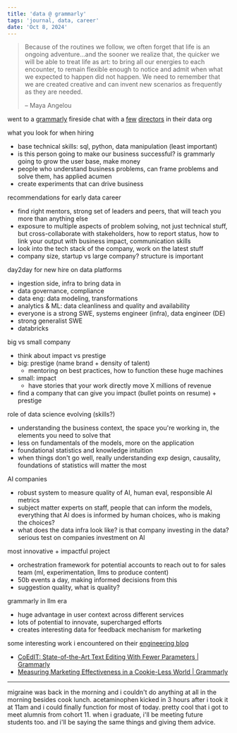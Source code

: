```yaml
---
title: 'data @ grammarly'
tags: 'journal, data, career'
date: 'Oct 8, 2024'
---
```


> Because of the routines we follow, we often forget that life is an ongoing adventure...and the sooner we realize that, the quicker we will be able to treat life as art: to bring all our energies to each encounter, to remain flexible enough to notice and admit when what we expected to happen did not happen. We need to remember that we are created creative and can invent new scenarios as frequently as they are needed.
>
> – Maya Angelou

went to a [grammarly](https://research.contrary.com/company/grammarly#overview) fireside chat with a [few](https://www.linkedin.com/in/stefanie-tignor-phd-056a10104/) [directors](https://www.linkedin.com/in/mark-scarr-626b70a/) in their data org

what you look for when hiring

- base technical skills: sql, python, data manipulation (least important)
- is this person going to make our business successful? is grammarly going to grow the user base, make money
- people who understand business problems, can frame problems and solve them, has applied acumen
- create experiments that can drive business

recommendations for early data career

- find right mentors, strong set of leaders and peers, that will teach you more than anything else
- exposure to multiple aspects of problem solving, not just technical stuff, but cross-collaborate with stakeholders, how to report status, how to link your output with business impact, communication skills
- look into the tech stack of the company, work on the latest stuff
- company size, startup vs large company? structure is important

day2day for new hire on data platforms

- ingestion side, infra to bring data in
- data governance, compliance
- data eng: data modeling, transformations
- analytics & ML: data cleanliness and quality and availability
- everyone is a strong SWE, systems engineer (infra), data engineer (DE)
- strong generalist SWE
- databricks

big vs small company

- think about impact vs prestige
- big: prestige (name brand + density of talent)
  - mentoring on best practices, how to function these huge machines
- small: impact
  - have stories that your work directly move X millions of revenue
- find a company that can give you impact (bullet points on resume) + prestige

role of data science evolving (skills?)

- understanding the business context, the space you're working in, the elements you need to solve that
- less on fundamentals of the models, more on the application
- foundational statistics and knowledge intuition
- when things don't go well, really understanding exp design, causality, foundations of statistics will matter the most

AI companies

- robust system to measure quality of AI, human eval, responsible AI metrics
- subject matter experts on staff, people that can inform the models, everything that AI does is informed by human choices, who is making the choices?
- what does the data infra look like? is that company investing in the data? serious test on companies investment on AI

most innovative + impactful project

- orchestration framework for potential accounts to reach out to for sales team (ml, experimentation, llms to produce content)
- 50b events a day, making informed decisions from this
- suggestion quality, what is quality?

grammarly in llm era

- huge advantage in user context across different services
- lots of potential to innovate, supercharged efforts
- creates interesting data for feedback mechanism for marketing

some interesting work i encountered on their [engineering blog](https://www.grammarly.com/blog/engineering/?page=2#post_feed)

- [CoEdIT: State-of-the-Art Text Editing With Fewer Parameters | Grammarly](https://www.grammarly.com/blog/engineering/coedit-text-editing/)
- [Measuring Marketing Effectiveness in a Cookie-Less World | Grammarly](https://www.grammarly.com/blog/engineering/measuring-marketing-effectiveness-in-a-cookie-less-world/)

---

migraine was back in the morning and i couldn't do anything at all in the morning besides cook lunch. acetaminophen kicked in 3 hours after i took it at 11am and i could finally function for most of today. pretty cool that i got to meet alumnis from cohort 11. when i graduate, i'll be meeting future students too. and i'll be saying the same things and giving them advice.
